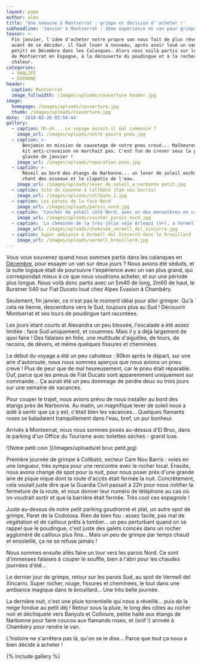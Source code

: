```yaml
---
layout: page
author: alex
title: 'Une semaine à Montserrat : grimpe et décision d''acheter !'
subheadline: 'Janvier à Montserrat : 2ème expérience en van pour grimper du poudingue'
teaser: >-
  Fin janvier, l'idée d'acheter notre propre van nous fait de plus rêver... Mais
  avant de se décider, il faut louer à nouveau, après avoir loué un van (trop
  petit) en Décembre dans les Calanques. Alors nous voilà partis sur les routes
  de Montserrat en Espagne, à la découverte du poudingue et à la recherche de la
  chaleur.
categories:
  - VANLIFE
  - ESPAGNE
header:
  caption: Montserrat
  image_fullwidth: /images/uploads/couverture header.jpg
image:
  homepage: /images/uploads/couverture.jpg
  thumb: /images/uploads/couverture.jpg
date: '2018-02-26 02:56:44'
gallery:
  - caption: Oh-oh... Le voyage aurait-il mal commencé ?
    image_url: /images/uploads/notre pauvre pneu.jpg
  - caption: >-
      Benjamin en mission de sauvetage de notre pneu crevé... Malheureusement le
      kit anti-crevaison ne marchait pas. C'est fun de crever sous la pluie
      glacée de janvier !
    image_url: /images/uploads/reparation pneu.jpg
  - caption: >-
      Réveil au bord des étangs de Narbonne... un lever de soleil enchanteur, le
      chant des oiseaux et le clapotis de l'eau.
    image_url: /images/uploads/lever_de_soleil_a_narbonne petit.jpg
  - caption: Site de couenne à Collbató (Cam nou barris)
    image_url: /images/uploads/collbato_1.jpg
  - caption: Les parois de la face Nord
    image_url: /images/uploads/parois_nord.jpg
  - caption: 'Coucher de soleil côté Nord, avec un des monastères en contrebas'
    image_url: /images/uploads/coucher_parois_nord.jpg
  - caption: 'La cheminée de la très jolie voie Arlequí (V+), a Vermell del Xincarró '
    image_url: /images/uploads/cheminee_vermell_del_xincarro.jpg
  - caption: Super ambiance à Vermell del Xincarró dans le brouillard
    image_url: /images/uploads/vermell_brouillard.jpg
---
```

Vous vous souvenez quand nous sommes partis dans les calanques en [Décembre](https://trader-program-60878.netlify.com/vanlife/calanques/trois-jours-en-van-les-calanques-et-la-sainte-victoire/), pour essayer un van sur deux jours ? Nous avions été séduits, et la suite logique était de poursuivre l'expérience avec un van plus grand, qui correspondait mieux à ce que nous voudrions acheter, et sur une période plus longue. Nous voilà donc partis avec un 5m40 de long, 2m60 de haut, le Burstner 540 sur Fiat Ducato loué chez Alpes Evasion à Chambéry.

Seulement, fin janvier, ce n'est pas le moment idéal pour aller grimper. Qu'à cela ne tienne, descendons vers le Sud, toujours plus au Sud ! Découvrir Montserrat et ses tours de poudingue tant racontées. 

Les jours étant courts et Alexandra un peu blessée, l'escalade a été assez limitée : face Sud uniquement, et couennes. Mais il y a déjà largement de quoi faire ! Des falaises en folie, une multitude d'aiguilles, de tours, de recoins, de dévers, et même quelques fissures et cheminées. 

Le début du voyage a été un peu cahoteux : 80km après le départ, sur une aire d'autoroute, nous nous sommes aperçus que nous avions un pneu crevé ! Plus de peur que de mal heureusement, car le pneu était réparable. Ouf, parce que les pneus de Fiat Ducato sont apparemment uniquement sur commande... Ça aurait été un peu dommage de perdre deux ou trois jours sur une semaine de vacances. 

Pour couper le trajet, nous avions prévu de nous installer au bord des étangs près de Narbonne. Au matin, un magnifique lever de soleil nous a aidé à sentir que ça y est, c'était bien les vacances... Quelques flamants roses se baladaient tranquillement dans l'eau, bref, un pur bonheur. 

Arrivés à Montserrat, nous nous sommes posés au-dessus d'El Bruc, dans le parking d'un Office du Tourisme avec toilettes sèches - grand luxe. 

![Notre petit coin ](/images/uploads/el bruc petit.jpg)

 Première journée de grimpe à Collbató, secteur Cam Nou Barris : voies en une longueur, très sympa pour une rencontre avec le rocher local. Ensuite, nous avons changé de spot pour la nuit, pour nous poser près d'une grande aire de pique nique dont la route d'accès était fermée la nuit. Concrètement, cela voulait juste dire que la Guardia Civil passait à 22h pour nous notifier la fermeture de la route, et nous donner leur numéro de téléphone au cas où on voudrait sortir et que la barrière était fermée. Très cool ces espagnols ! 

Juste au-dessus de notre petit parking goudronné et plat, un autre spot de grimpe, Paret de la Codolosa. Rien de bien fou : assez facile, pas mal de végétation et de cailloux prêts à tomber... un peu perturbant quand on se rappel que le poudingue, c'est juste des galets coincés dans un rocher aggloméré de cailloux plus fins... Mais un peu de grimpe par temps chaud et ensoleillé, ça ne se refuse jamais ! 

Nous sommes ensuite allés faire un tour vers les parois Nord. Ce sont d'immenses falaises à couper le souffle, bien à l'abri pour les chaudes journées d'été...

Le dernier jour de grimpe, retour sur les parois Sud, au spot de Vermell del Xincarro. Super rocher, rouge, fissures et cheminées, le tout dans une ambiance magique dans le brouillard... Une très belle journée. 

La dernière nuit, c'est une pluie torrentielle qui nous a réveillé... puis de la neige fondue au petit déj ! Retour sous la pluie, le long des côtes au rocher noir et déchiqueté vers Banyuls et Collioure, petite halte aux étangs de Narbonne pour faire coucou aux flamands roses, et (snif !) arrivée à Chambéry pour rendre le van. 

L'histoire ne s'arrêtera pas là, qu'on se le dise... Parce que tout ça nous a bien décidé à acheter !

{% include gallery %}
